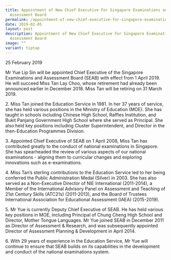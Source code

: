 ```yaml
---
title: Appointment of New Chief Executive For Singapore Examinations and
  Assessment Board
permalink: /appointment-of-new-chief-executive-for-singapore-examinations-and-assessment-board/
date: 2019-02-05
layout: post
description: Appointment of New Chief Executive For Singapore Examinations and
  Assessment Board
image: ""
variant: tiptap
---
```

<p>25 February 2019</p>
<p>Mr Yue Lip Sin will be appointed Chief Executive of the Singapore Examinations
and Assessment Board (SEAB) with effect from 1 April 2019. He will succeed
Miss Tan Lay Choo, whose retirement had already been announced earlier
in December 2018. Miss Tan will be retiring on 31 March 2019.</p>
<p>2. Miss Tan joined the Education Service in 1981. In her 37 years of service,
she has held various positions in the Ministry of Education (MOE). She
has taught in schools including Chinese High School, Raffles Institution,
and Bukit Panjang Government High School where she served as Principal.
She also held key positions including Cluster Superintendent, and Director
in the then-Education Programmes Division.</p>
<p>3. Appointed Chief Executive of SEAB on 1 April 2008, Miss Tan has contributed
greatly to the conduct of national examinations in Singapore. She has spearheaded
the review of various aspects of our national examinations - aligning them
to curricular changes and exploring innovations such as e-examinations.</p>
<p>4. Miss Tan’s sterling contributions to the Education Service led to her
being conferred the Public Administration Medal (Silver) in 2003. She has
also served as a Non-Executive Director of NIE International (2011-2014),
a Member of the International Advisory Panel on Assessment and Teaching
of 21st Century Skills (ATC21s) (2011-2013), and the Board of Trustees
International Association for Educational Assessment (IAEA) (2015-2019).</p>
<p>5. Mr Yue is currently Deputy Chief Executive of SEAB. He has held various
key positions in MOE, including Principal of Chung Cheng High School and
Director, Mother Tongue Languages. Mr Yue joined SEAB in December 2011
as Director of Assessment &amp; Research, and was subsequently appointed
Director of Assessment Planning &amp; Development in April 2014.</p>
<p>6. With 29 years of experience in the Education Service, Mr Yue will continue
to ensure that SEAB builds on its capabilities in the development and conduct
of the national examinations system.</p>